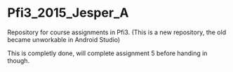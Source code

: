 # Pfi3_2015_Jesper_A
Repository for course assignments in Pfi3. (This is a new repository, the old became unworkable in Android Studio)

This is completly done, will complete assignment 5 before handing in though.
